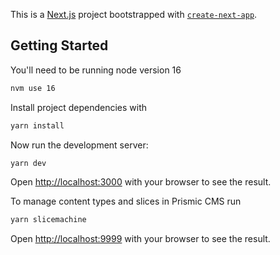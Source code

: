This is a [Next.js](https://nextjs.org/) project bootstrapped with [`create-next-app`](https://github.com/vercel/next.js/tree/canary/packages/create-next-app).

## Getting Started

You'll need to be running node version 16

```bash
nvm use 16
```

Install project dependencies with

```bash
yarn install
```

Now run the development server:

```bash
yarn dev
```

Open [http://localhost:3000](http://localhost:3000) with your browser to see the result.

To manage content types and slices in Prismic CMS run

```bash
yarn slicemachine
```

Open [http://localhost:9999](http://localhost:9999) with your browser to see the result.

